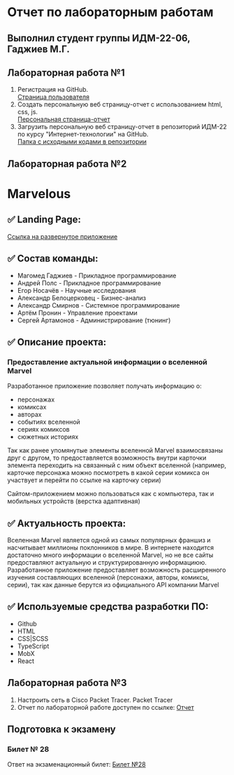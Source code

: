 # Отчет по лабораторным работам

## Выполнил студент группы ИДМ-22-06, Гаджиев М.Г.

## Лабораторная работа №1

1.  Регистрация на GitHub.\
[Страница пользователя](https://github.com/mgcolossus)
2.  Создать персональную веб страницу-отчет с использованием html, css, js.\
[Персональная страница-отчет](https://gadzhiev-stankin.netlify.app/)
3.  Загрузить персональную веб страницу-отчет в репозиторий ИДМ-22 по курсу "Интернет-технологии" на GitHub.\
[Папка с исходными кодами в репозитории](https://github.com/mgcolossus/stankin-init2022)

## Лабораторная работа №2

# Marvelous

## ✅ Landing Page: 
[Ссылка на развернутое приложение](https://react-marvel-explorer.netlify.app)

## ✅ Состав команды:

   * Магомед Гаджиев - Прикладное программирование
   * Андрей Полс - Прикладное программирование
   * Егор Носачёв - Научные исследования
   * Александр Белоцерковец - Бизнес-анализ
   * Александр Смирнов - Системное программирование
   * Артём Пронин - Управление проектами
   * Сергей Артамонов - Администрирование (тюнинг)

## ✅ Описание проекта:
### Предоставление актуальной информации о вселенной Marvel

Разработанное приложение позволяет получать информацию о:
  * персонажах
  * комиксах
  * авторах
  * событиях вселенной
  * сериях комиксов
  * сюжетных историях
  
  Так как ранее упомянутые элементы вселенной Marvel взаимосвязаны друг с другом, то предоставляется возможность внутри карточки элемента переходить на связанный с ним объект вселенной (например, карточке персонажа можно посмотреть в какой серии комикса он участвует и перейти по ссылке на карточку серии)
  
  Сайтом-приложением можно пользоваться как с компьютера, так и мобильных устройств (верстка адаптивная)


## ✅ Актуальность проекта:
Вселенная Marvel является одной из самых популярных франшиз и насчитывает миллионы поклонников в мире.
В интернете находится достаточно много информации о вселенной Marvel, но не все сайты предоставляют актуальную и структурированную информациюю. Разработанное приложение предоставляет возможность расширенного изучения составляющих вселенной (персонажи, авторы, комиксы, серии), так как данные берутся из официального API компании Marvel

## ✅ Используемые средства разработки ПО:
* Github
* HTML
* CSS|SCSS
* TypeScript
* MobX
* React

## Лабораторная работа №3

1. Настроить сеть в Сisco Packet Tracer. Packet Tracer
2. Отчет по лабораторной работе доступен по ссылке: [Отчет]()

## Подготовка к экзамену
### Билет № 28

Ответ на экзаменационный билет: [Билет №28](https://github.com/stankin/inet-2022/wiki/exam28)
